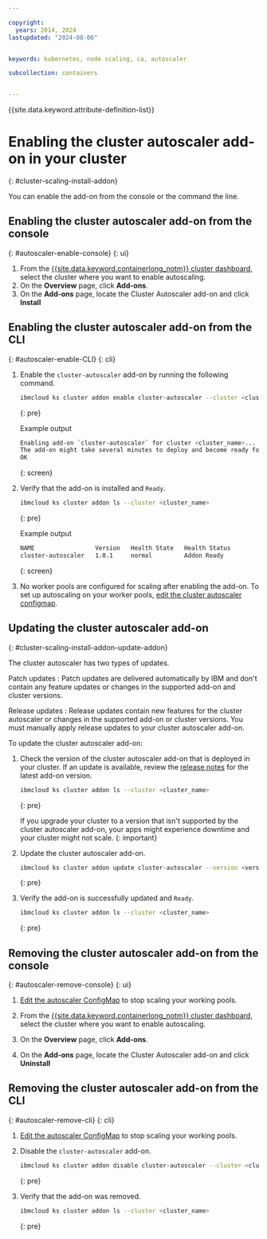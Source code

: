 ```yaml
---

copyright: 
  years: 2014, 2024
lastupdated: "2024-08-06"


keywords: kubernetes, node scaling, ca, autoscaler

subcollection: containers


---
```


{{site.data.keyword.attribute-definition-list}}




# Enabling the cluster autoscaler add-on in your cluster
{: #cluster-scaling-install-addon}

You can enable the add-on from the console or the command the line.

## Enabling the cluster autoscaler add-on from the console
{: #autoscaler-enable-console}
{: ui}
    
1. From the [{{site.data.keyword.containerlong_notm}} cluster dashboard](https://cloud.ibm.com/kubernetes/clusters), select the cluster where you want to enable autoscaling.
1. On the **Overview** page, click **Add-ons**.
1. On the **Add-ons** page, locate the Cluster Autoscaler add-on and click **Install**

## Enabling the cluster autoscaler add-on from the CLI
{: #autoscaler-enable-CLI}
{: cli}
    
1. Enable the `cluster-autoscaler` add-on by running the following command.
    ```sh
    ibmcloud ks cluster addon enable cluster-autoscaler --cluster <cluster_name>
    ```
    {: pre}

    Example output
    
    ```sh
    Enabling add-on `cluster-autoscaler` for cluster <cluster_name>...
    The add-on might take several minutes to deploy and become ready for use.
    OK
    ```
    {: screen}

1. Verify that the add-on is installed and `Ready`.
    ```sh
    ibmcloud ks cluster addon ls --cluster <cluster_name>
    ```
    {: pre}

    Example output

    ```sh
    NAME                 Version   Health State   Health Status   
    cluster-autoscaler   1.0.1     normal         Addon Ready
    ```
    {: screen}

1. No worker pools are configured for scaling after enabling the add-on. To set up autoscaling on your worker pools, [edit the cluster autoscaler configmap](/docs/containers?topic=containers-cluster-scaling-install-addon-enable).





## Updating the cluster autoscaler add-on
{: #cluster-scaling-install-addon-update-addon}

The cluster autoscaler has two types of updates.

Patch updates
:   Patch updates are delivered automatically by IBM and don't contain any feature updates or changes in the supported add-on and cluster versions.

Release updates
:   Release updates contain new features for the cluster autoscaler or changes in the supported add-on or cluster versions. You must manually apply release updates to your cluster autoscaler add-on.

To update the cluster autoscaler add-on:

1. Check the version of the cluster autoscaler add-on that is deployed in your cluster. If an update is available, review the [release notes](/docs/containers?topic=containers-ca_changelog) for the latest add-on version.
    ```sh
    ibmcloud ks cluster addon ls --cluster <cluster_name>
    ```
    {: pre}

    If you upgrade your cluster to a version that isn't supported by the cluster autoscaler add-on, your apps might experience downtime and your cluster might not scale.
    {: important}

2. Update the cluster autoscaler add-on.

    ```sh
    ibmcloud ks cluster addon update cluster-autoscaler --version <version-to-update> --cluster <cluster_name>
    ```
    {: pre}

3. Verify the add-on is successfully updated and `Ready`.

    ```sh
    ibmcloud ks cluster addon ls --cluster <cluster_name>
    ```
    {: pre}
    
    
## Removing the cluster autoscaler add-on from the console
{: #autoscaler-remove-console}
{: ui}

1. [Edit the autoscaler ConfigMap](/docs/containers?topic=containers-cluster-scaling-install-addon-enable) to stop scaling your working pools.

1. From the [{{site.data.keyword.containerlong_notm}} cluster dashboard](https://cloud.ibm.com/kubernetes/clusters), select the cluster where you want to enable autoscaling.

1. On the **Overview** page, click **Add-ons**.

1. On the **Add-ons** page, locate the Cluster Autoscaler add-on and click **Uninstall**


## Removing the cluster autoscaler add-on from the CLI
{: #autoscaler-remove-cli}
{: cli}

1. [Edit the autoscaler ConfigMap](/docs/containers?topic=containers-cluster-scaling-install-addon-enable) to stop scaling your working pools.
    
1. Disable the `cluster-autoscaler` add-on.

    ```sh
    ibmcloud ks cluster addon disable cluster-autoscaler --cluster <cluster_name>
    ```
    {: pre}

1. Verify that the add-on was removed.

    ```sh
    ibmcloud ks cluster addon ls --cluster <cluster_name>
    ```
    {: pre}
    






